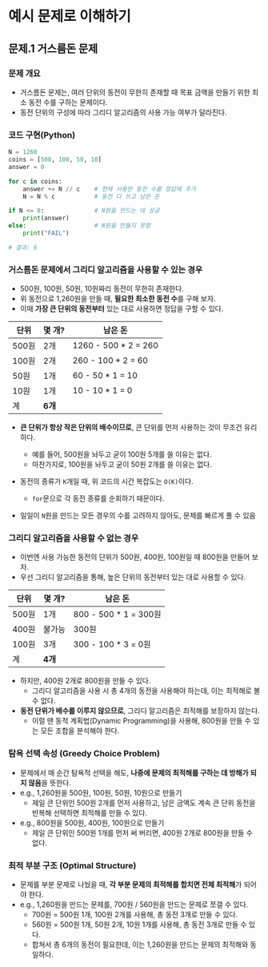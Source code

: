 # 예시 문제로 이해하기

## 문제.1 거스름돈 문제 


### 문제 개요
- 거스름돈 문제는, 여러 단위의 동전이 무한히 존재할 때 목표 금액을 만들기 위한 최소 동전 수를 구하는 문제이다.
- 동전 단위의 구성에 따라 그리디 알고리즘의 사용 가능 여부가 달라진다.



### 코드 구현(Python)

```python
N = 1260
coins = [500, 100, 50, 10]
answer = 0

for c in coins:
    answer += N // c    # 현재 사용한 동전 수를 정답에 추가
    N = N % c           # 동전 다 쓰고 남은 돈

if N <= 0:              # N원을 만드는 데 성공
    print(answer)
else:                   # N원을 만들지 못함
    print("FAIL")

# 결과: 6
```

### 거스름돈 문제에서 그리디 알고리즘을 사용할 수 있는 경우

- 500원, 100원, 50원, 10원짜리 동전이 무한히 존재한다.
- 위 동전으로 1,260원을 만들 때, **필요한 최소한 동전 수**를 구해 보자.
- 이때 **가장 큰 단위의 동전부터** 있는 대로 사용하면 정답을 구할 수 있다.

| 단위  | 몇 개?  | 남은 돈               |
| ----- | ------- | --------------------- |
| 500원 | 2개     | 1260 - 500 \* 2 = 260 |
| 100원 | 2개     | 260 - 100 \* 2 = 60   |
| 50원  | 1개     | 60 - 50 \* 1 = 10     |
| 10원  | 1개     | 10 - 10 \* 1 = 0      |
| 계      | **6개**                | |

- **큰 단위가 항상 작은 단위의 배수이므로**, 큰 단위를 먼저 사용하는 것이 무조건 유리하다.
  - 예를 들어, 500원을 놔두고 굳이 100원 5개를 쓸 이유는 없다.
  - 마찬가지로, 100원을 놔두고 굳이 50원 2개를 쓸 이유는 없다.


- 동전의 종류가 `K`개일 때, 위 코드의 시간 복잡도는 `O(K)`이다.
  - `for`문으로 각 동전 종류를 순회하기 때문이다.
- 일일이 `N`원을 만드는 모든 경우의 수를 고려하지 않아도, 문제를 빠르게 풀 수 있음

### 그리디 알고리즘을 사용할 수 없는 경우

- 이번엔 사용 가능한 동전의 단위가 500원, 400원, 100원일 때 800원을 만들어 보자.
- 우선 그리디 알고리즘을 통해, 높은 단위의 동전부터 있는 대로 사용할 수 있다.

| 단위  | 몇 개?  | 남은 돈                |
| ----- | ------- | ---------------------- |
| 500원 | 1개     | 800 - 500 \* 1 = 300원 |
| 400원 | 불가능  | 300원                  |
| 100원 | 3개     | 300 - 100 \* 3 = 0원   |
| 계    | **4개** |

- 하지만, 400원 2개로 800원을 만들 수 있다.
  - 그리디 알고리즘을 사용 시 총 4개의 동전을 사용해야 하는데, 이는 최적해로 볼 수 없다.
- **동전 단위가 배수를 이루지 않으므로**, 그리디 알고리즘은 최적해를 보장하지 않는다.
  - 이럴 땐 동적 계획법(Dynamic Programming)을 사용해, 800원을 만들 수 있는 모든 조합을 분석해야 한다.

### 탐욕 선택 속성 (Greedy Choice Problem)
- 문제에서 매 순간 탐욕적 선택을 해도, **나중에 문제의 최적해를 구하는 데 방해가 되지 않음**을 뜻한다.
- e.g., 1,260원을 500원, 100원, 50원, 10원으로 만들기
  - 제일 큰 단위인 500원 2개를 먼저 사용하고, 남은 금액도 계속 큰 단위 동전을 반복해 선택하면 최적해를 만들 수 있다.
- e.g., 800원을 500원, 400원, 100원으로 만들기
  - 제일 큰 단위인 500원 1개를 먼저 써 버리면, 400원 2개로 800원을 만들 수 없다.

### 최적 부분 구조 (Optimal Structure)
- 문제를 부분 문제로 나눴을 때, **각 부분 문제의 최적해를 합치면 전체 최적해**가 되어야 한다.
- e.g., 1,260원을 만드는 문제를, 700원 / 560원을 만드는 문제로 쪼갤 수 있다.
  - 700원 = 500원 1개, 100원 2개를 사용해, 총 동전 3개로 만들 수 있다.
  - 560원 = 500원 1개, 50원 2개, 10원 1개를 사용해, 총 동전 3개로 만들 수 있다.
  - 합쳐서 총 6개의 동전이 필요한데, 이는 1,260원을 만드는 문제의 최적해와 동일하다.
